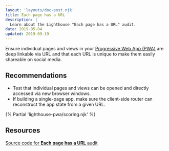 ```yaml
---
layout: 'layouts/doc-post.njk'
title: Each page has a URL
description: |
  Learn about the Lighthouse "Each page has a URL" audit.
date: 2019-05-04
updated: 2019-09-19
---
```


Ensure individual pages and views in your
[Progressive Web App (PWA)](https://web.dev/progressive-web-apps/#make-it-installable)
are deep linkable via URL and that each URL is unique
to make them easily shareable on social media.

## Recommendations

- Test that individual pages and views can be opened and
  directly accessed via new browser windows.
- If building a single-page app,
  make sure the client-side router can reconstruct the app state from a given URL.

{% Partial 'lighthouse-pwa/scoring.njk' %}

## Resources

[Source code for **Each page has a URL** audit](https://github.com/GoogleChrome/lighthouse/blob/main/core/audits/manual/pwa-each-page-has-url.js)
